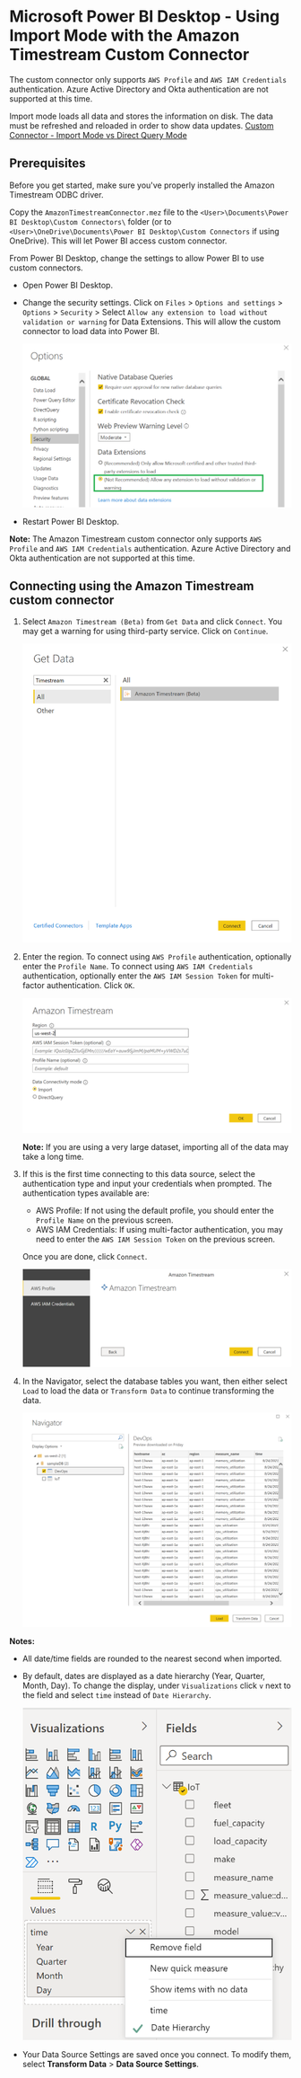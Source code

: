 # Microsoft Power BI Desktop - Using Import Mode with the Amazon Timestream Custom Connector

The custom connector only supports `AWS Profile` and `AWS IAM Credentials` authentication. Azure Active Directory and Okta authentication are not supported at this time.

Import mode loads all data and stores the information on disk. The data must be refreshed and reloaded in order to show data updates. [Custom Connector - Import Mode vs Direct Query Mode](https://social.technet.microsoft.com/wiki/contents/articles/53078.power-bi-import-mode-vs-directquery-mode.aspx)

## Prerequisites
Before you get started, make sure you've properly installed the Amazon Timestream ODBC driver. 

Copy the `AmazonTimestreamConnector.mez` file to the `<User>\Documents\Power BI Desktop\Custom Connectors\` folder (or to `<User>\OneDrive\Documents\Power BI Desktop\Custom Connectors` if using OneDrive). This will let Power BI access custom connector.

From Power BI Desktop, change the settings to allow Power BI to use custom connectors.
* Open Power BI Desktop.
* Change the security settings. Click on `Files` > `Options and settings` > `Options` > `Security` > Select `Allow any extension to load without validation or warning` for Data Extensions. This will allow the custom connector to load data into Power BI.

   ![](../../images/powerbi-connector/pbi_settings.png)

* Restart Power BI Desktop.

**Note:** The Amazon Timestream custom connector only supports `AWS Profile` and `AWS IAM Credentials` authentication. Azure Active Directory and Okta authentication are not supported at this time.

## Connecting using the Amazon Timestream custom connector

1. Select `Amazon Timestream (Beta)` from `Get Data` and click `Connect`. You may get a warning for using third-party service. Click on `Continue`.

   ![](../../images/powerbi-connector/get_data_custom_connector.png)

2. Enter the region. To connect using `AWS Profile` authentication, optionally enter the `Profile Name`. To connect using `AWS IAM Credentials` authentication, optionally enter the `AWS IAM Session Token` for multi-factor authentication. Click `OK`.

   ![](../../images/powerbi-connector/timestream_connector_import.png)

   **Note:** If you are using a very large dataset, importing all of the data may take a long time.

3. If this is the first time connecting to this data source, select the authentication type and input your credentials when prompted. The authentication types available are:

    * AWS Profile: If not using the default profile, you should enter the `Profile Name` on the previous screen.
    * AWS IAM Credentials: If using multi-factor authentication, you may need to enter the `AWS IAM Session Token` on the previous screen.
    
   Once you are done, click `Connect`.

   ![](../../images/powerbi-connector/custom_connector_connect.png)

4. In the Navigator, select the database tables you want, then either select `Load` to load the data or `Transform Data` to continue transforming the data.

   ![](../../images/powerbi-connector/custom_connector_navigator.png)

**Notes:**

* All date/time fields are rounded to the nearest second when imported.

* By default, dates are displayed as a date hierarchy (Year, Quarter, Month, Day). To change the display, under `Visualizations` click `v` next to the field and select `time` instead of `Date Hierarchy`.

   ![](../../images/powerbi-connector/change_date_time_display.png)

* Your Data Source Settings are saved once you connect. To modify them, select **Transform Data** > **Data Source Settings**.
